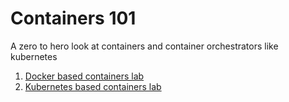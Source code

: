 # Containers 101
A zero to hero look at containers and container orchestrators like kubernetes
1. [Docker based containers lab](https://github.com/Burwood/containers101/blob/master/containers_lab/README.md)
2. [Kubernetes based containers lab](https://github.com/Burwood/containers101/blob/master/kubernetes_lab/README.md)
